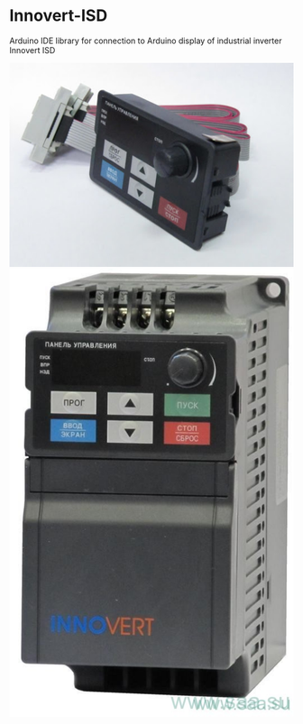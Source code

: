 # Innovert-ISD
Arduino IDE library for connection to Arduino display of industrial inverter Innovert ISD

![LOGO](/images/inno_disp.jpg)
![MAIN](/images/inno_full.jpg)
